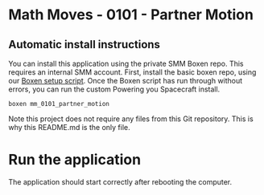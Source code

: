 # Math Moves - 0101 - Partner Motion

## Automatic install instructions

You can install this application using the private SMM Boxen repo. This requires an internal SMM account.
First, install the basic boxen repo, using our [Boxen setup script](https://github.com/scimusmn/boxen-setup). 
Once the Boxen script has run through without errors, you can run the custom Powering you Spacecraft install.

    boxen mm_0101_partner_motion
    
Note this project does not require any files from this Git repository. This is why this README.md is the only file.

# Run the application
The application should start correctly after rebooting the computer.
